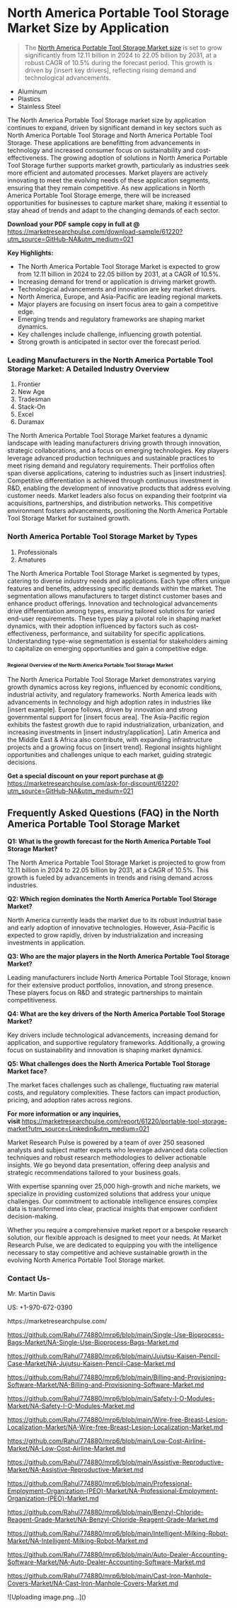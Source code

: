 <h1>North America Portable Tool Storage Market&nbsp;Size by Application</h1><blockquote><p>The <a href="https://marketresearchpulse.com/download-sample/61220?utm_source=GitHub-NA&amp;utm_medium=021">North America Portable Tool Storage Market size</a> is set to grow significantly from 12.11 billion in 2024 to 22.05 billion by 2031, at a robust CAGR of 10.5% during the forecast period. This growth is driven by [insert key drivers], reflecting rising demand and technological advancements.</p></blockquote><ul><li>Aluminum<li> Plastics<li> Stainless Steel</li></ul><p>The North America Portable Tool Storage market size by application continues to expand, driven by significant demand in key sectors such as North America Portable Tool Storage and North America Portable Tool Storage. These applications are benefitting from advancements in technology and increased consumer focus on sustainability and cost-effectiveness. The growing adoption of solutions in North America Portable Tool Storage further supports market growth, particularly as industries seek more efficient and automated processes. Market players are actively innovating to meet the evolving needs of these application segments, ensuring that they remain competitive. As new applications in North America Portable Tool Storage emerge, there will be increased opportunities for businesses to capture market share, making it essential to stay ahead of trends and adapt to the changing demands of each sector.</p><p><strong>Download your PDF sample copy in full at @ </strong><a href="https://marketresearchpulse.com/download-sample/61220?utm_source=GitHub-NA&amp;utm_medium=021">https://marketresearchpulse.com/download-sample/61220?utm_source=GitHub-NA&amp;utm_medium=021</a></p><p><strong>Key Highlights: </strong></p><ul><li>The North America Portable Tool Storage Market is expected to grow from 12.11 billion in 2024 to 22.05 billion by 2031, at a CAGR of 10.5%.</li><li>Increasing demand for trend or application is driving market growth.</li><li>Technological advancements and innovation are key market drivers.</li><li>North America, Europe, and Asia-Pacific are leading regional markets.</li><li>Major players are focusing on insert focus area to gain a competitive edge.</li><li>Emerging trends and regulatory frameworks are shaping market dynamics.</li><li>Key challenges include challenge, influencing growth potential.</li><li>Strong growth is anticipated in sector over the forecast period.</li></ul><h3>Leading Manufacturers in the North America Portable Tool Storage Market: A Detailed Industry Overview</h3><ol><li>Frontier</li><li>New Age</li><li>Tradesman</li><li>Stack-On</li><li>Excel</li><li>Duramax</li></ol><div class="flex max-w-full flex-col flex-grow"><div class="min-h-8 text-message flex w-full flex-col items-end gap-2 whitespace-normal break-words [.text-message+&amp;]:mt-5" dir="auto" data-message-author-role="assistant" data-message-id="fd8432e4-4910-450d-b182-61b7bfb0a01f" data-message-model-slug="gpt-4o"><div class="flex w-full flex-col gap-1 empty:hidden first:pt-[3px]"><div class="markdown prose w-full break-words dark:prose-invert light"><p>The North America Portable Tool Storage Market features a dynamic landscape with leading manufacturers driving growth through innovation, strategic collaborations, and a focus on emerging technologies. Key players leverage advanced production techniques and sustainable practices to meet rising demand and regulatory requirements. Their portfolios often span diverse applications, catering to industries such as [insert industries]. Competitive differentiation is achieved through continuous investment in R&amp;D, enabling the development of innovative products that address evolving customer needs. Market leaders also focus on expanding their footprint via acquisitions, partnerships, and distribution networks. This competitive environment fosters advancements, positioning the North America Portable Tool Storage Market for sustained growth.</p></div></div></div></div><h3>North America Portable Tool Storage Market by Types</h3><ol><li>Professionals<li> Amatures</li></ol><div class="flex max-w-full flex-col flex-grow"><div class="min-h-8 text-message flex w-full flex-col items-end gap-2 whitespace-normal break-words [.text-message+&amp;]:mt-5" dir="auto" data-message-author-role="assistant" data-message-id="084470be-0bb7-4664-bddf-5156b4f41249" data-message-model-slug="gpt-4o-mini"><div class="flex w-full flex-col gap-1 empty:hidden first:pt-[3px]"><div class="markdown prose w-full break-words dark:prose-invert light"><p>The North America Portable Tool Storage Market is segmented by types, catering to diverse industry needs and applications. Each type offers unique features and benefits, addressing specific demands within the market. The segmentation allows manufacturers to target distinct customer bases and enhance product offerings. Innovation and technological advancements drive differentiation among types, ensuring tailored solutions for varied end-user requirements. These types play a pivotal role in shaping market dynamics, with their adoption influenced by factors such as cost-effectiveness, performance, and suitability for specific applications. Understanding type-wise segmentation is essential for stakeholders aiming to capitalize on emerging opportunities and gain a competitive edge.</p></div></div></div></div><h3><span style="font-size: 11px;">Regional Overview of the North America Portable Tool Storage Market</span></h3><div class="flex max-w-full flex-col flex-grow"><div class="min-h-8 text-message flex w-full flex-col items-end gap-2 whitespace-normal break-words [.text-message+&amp;]:mt-5" dir="auto" data-message-author-role="assistant" data-message-id="e9038762-ce64-4e30-91c9-9bd413514231" data-message-model-slug="gpt-4o-mini"><div class="flex w-full flex-col gap-1 empty:hidden first:pt-[3px]"><div class="markdown prose w-full break-words dark:prose-invert light"><p>The North America Portable Tool Storage Market demonstrates varying growth dynamics across key regions, influenced by economic conditions, industrial activity, and regulatory frameworks. North America leads with advancements in technology and high adoption rates in industries like [insert example]. Europe follows, driven by innovation and strong governmental support for [insert focus area]. The Asia-Pacific region exhibits the fastest growth due to rapid industrialization, urbanization, and increasing investments in [insert industry/application]. Latin America and the Middle East &amp; Africa also contribute, with expanding infrastructure projects and a growing focus on [insert trend]. Regional insights highlight opportunities and challenges unique to each market, guiding strategic decisions.</p></div></div></div></div><p><strong>Get a special discount on your report purchase at @ </strong><a href="https://marketresearchpulse.com/ask-for-discount/61220?utm_source=GitHub-NA&amp;utm_medium=021">https://marketresearchpulse.com/ask-for-discount/61220?utm_source=GitHub-NA&amp;utm_medium=021</a></p><h2>Frequently Asked Questions (FAQ) in the North America Portable Tool Storage Market</h2><p><strong>Q1: What is the growth forecast for the North America Portable Tool Storage Market?</strong></p><p>The North America Portable Tool Storage Market is projected to grow from 12.11 billion in 2024 to 22.05 billion by 2031, at a CAGR of 10.5%. This growth is fueled by advancements in trends and rising demand across industries.</p><p><strong>Q2: Which region dominates the North America Portable Tool Storage Market?</strong></p><p>North America currently leads the market due to its robust industrial base and early adoption of innovative technologies. However, Asia-Pacific is expected to grow rapidly, driven by industrialization and increasing investments in application.</p><p><strong>Q3: Who are the major players in the North America Portable Tool Storage Market?</strong></p><p>Leading manufacturers include North America Portable Tool Storage, known for their extensive product portfolios, innovation, and strong presence. These players focus on R&amp;D and strategic partnerships to maintain competitiveness.</p><p><strong>Q4: What are the key drivers of the North America Portable Tool Storage Market?</strong></p><p>Key drivers include technological advancements, increasing demand for application, and supportive regulatory frameworks. Additionally, a growing focus on sustainability and innovation is shaping market dynamics.</p><p><strong>Q5: What challenges does the North America Portable Tool Storage Market face?</strong></p><p>The market faces challenges such as challenge, fluctuating raw material costs, and regulatory complexities. These factors can impact production, pricing, and adoption rates across regions.</p><p><strong>For more information or any inquiries, visit&nbsp;</strong><a href="https://marketresearchpulse.com/report/61220/portable-tool-storage-market?utm_source=Linkedin&utm_medium=021">https://marketresearchpulse.com/report/61220/portable-tool-storage-market?utm_source=Linkedin&utm_medium=021</a></p><p>Market Research Pulse is powered by a team of over 250 seasoned analysts and subject matter experts who leverage advanced data collection techniques and robust research methodologies to deliver actionable insights. We go beyond data presentation, offering deep analysis and strategic recommendations tailored to your business goals.</p><p>With expertise spanning over 25,000 high-growth and niche markets, we specialize in providing customized solutions that address your unique challenges. Our commitment to actionable intelligence ensures complex data is transformed into clear, practical insights that empower confident decision-making.</p><p>Whether you require a comprehensive market report or a bespoke research solution, our flexible approach is designed to meet your needs. At Market Research Pulse, we are dedicated to equipping you with the intelligence necessary to stay competitive and achieve sustainable growth in the evolving North America Portable Tool Storage market.</p><h3><strong>Contact Us-</strong></h3><p>Mr. Martin Davis</p><p>US: +1-970-672-0390</p><p>https://marketresearchpulse.com/</p><p><a href="https://github.com/Rahul774880/mrp6/blob/main/Single-Use-Bioprocess-Bags-Market/NA-Single-Use-Bioprocess-Bags-Market.md">https://github.com/Rahul774880/mrp6/blob/main/Single-Use-Bioprocess-Bags-Market/NA-Single-Use-Bioprocess-Bags-Market.md</a></p><p><a href="https://github.com/Rahul774880/mrp6/blob/main/Jujutsu-Kaisen-Pencil-Case-Market/NA-Jujutsu-Kaisen-Pencil-Case-Market.md">https://github.com/Rahul774880/mrp6/blob/main/Jujutsu-Kaisen-Pencil-Case-Market/NA-Jujutsu-Kaisen-Pencil-Case-Market.md</a></p><p><a href="https://github.com/Rahul774880/mrp6/blob/main/Billing-and-Provisioning-Software-Market/NA-Billing-and-Provisioning-Software-Market.md">https://github.com/Rahul774880/mrp6/blob/main/Billing-and-Provisioning-Software-Market/NA-Billing-and-Provisioning-Software-Market.md</a></p><p><a href="https://github.com/Rahul774880/mrp6/blob/main/Safety-I-O-Modules-Market/NA-Safety-I-O-Modules-Market.md">https://github.com/Rahul774880/mrp6/blob/main/Safety-I-O-Modules-Market/NA-Safety-I-O-Modules-Market.md</a></p><p><a href="https://github.com/Rahul774880/mrp6/blob/main/Wire-free-Breast-Lesion-Localization-Market/NA-Wire-free-Breast-Lesion-Localization-Market.md">https://github.com/Rahul774880/mrp6/blob/main/Wire-free-Breast-Lesion-Localization-Market/NA-Wire-free-Breast-Lesion-Localization-Market.md</a></p><p><a href="https://github.com/Rahul774880/mrp6/blob/main/Low-Cost-Airline-Market/NA-Low-Cost-Airline-Market.md">https://github.com/Rahul774880/mrp6/blob/main/Low-Cost-Airline-Market/NA-Low-Cost-Airline-Market.md</a></p><p><a href="https://github.com/Rahul774880/mrp6/blob/main/Assistive-Reproductive-Market/NA-Assistive-Reproductive-Market.md">https://github.com/Rahul774880/mrp6/blob/main/Assistive-Reproductive-Market/NA-Assistive-Reproductive-Market.md</a></p><p><a href="https://github.com/Rahul774880/mrp6/blob/main/Professional-Employment-Organization-(PEO)-Market/NA-Professional-Employment-Organization-(PEO)-Market.md">https://github.com/Rahul774880/mrp6/blob/main/Professional-Employment-Organization-(PEO)-Market/NA-Professional-Employment-Organization-(PEO)-Market.md</a></p><p><a href="https://github.com/Rahul774880/mrp6/blob/main/Benzyl-Chloride-Reagent-Grade-Market/NA-Benzyl-Chloride-Reagent-Grade-Market.md">https://github.com/Rahul774880/mrp6/blob/main/Benzyl-Chloride-Reagent-Grade-Market/NA-Benzyl-Chloride-Reagent-Grade-Market.md</a></p><p><a href="https://github.com/Rahul774880/mrp6/blob/main/Intelligent-Milking-Robot-Market/NA-Intelligent-Milking-Robot-Market.md">https://github.com/Rahul774880/mrp6/blob/main/Intelligent-Milking-Robot-Market/NA-Intelligent-Milking-Robot-Market.md</a></p><p><a href="https://github.com/Rahul774880/mrp6/blob/main/Auto-Dealer-Accounting-Software-Market/NA-Auto-Dealer-Accounting-Software-Market.md">https://github.com/Rahul774880/mrp6/blob/main/Auto-Dealer-Accounting-Software-Market/NA-Auto-Dealer-Accounting-Software-Market.md</a></p><p><a href="https://github.com/Rahul774880/mrp6/blob/main/Cast-Iron-Manhole-Covers-Market/NA-Cast-Iron-Manhole-Covers-Market.md">https://github.com/Rahul774880/mrp6/blob/main/Cast-Iron-Manhole-Covers-Market/NA-Cast-Iron-Manhole-Covers-Market.md</a></p>
![Uploading image.png…]()
